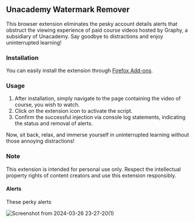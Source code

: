 ## Unacademy Watermark Remover

This browser extension eliminates the pesky account details alerts that obstruct the viewing experience of paid course videos hosted by Graphy, a subsidiary of Unacademy. Say goodbye to distractions and enjoy uninterrupted learning!

### Installation

You can easily install the extension through [Firefox Add-ons](https://addons.mozilla.org/en-US/firefox/addon/unacademy-watermark-remover/). 

### Usage

1. After installation, simply navigate to the page containing the video of course, you wish to watch.
2. Click on the extension icon to activate the script.
3. Confirm the successful injection via console log statements, indicating the status and removal of alerts.

Now, sit back, relax, and immerse yourself in uninterrupted learning without those annoying distractions!

### Note

This extension is intended for personal use only. Respect the intellectual property rights of content creators and use this extension responsibly.

#### Alerts
These perky alerts

![Screenshot from 2024-03-26 23-27-20(1)](https://github.com/sahilahluwalia/Unacademy-Watermark-Remover-Extension/assets/44433679/c65fbbe7-15dd-47b5-bcd4-c7e039400c41)

